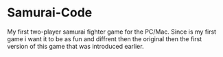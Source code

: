 # Samurai-Code
My first two-player samurai fighter game for the PC/Mac. Since is my first game i want it to be as fun and diffrent then the original then the first version of this game that was introduced earlier. 

